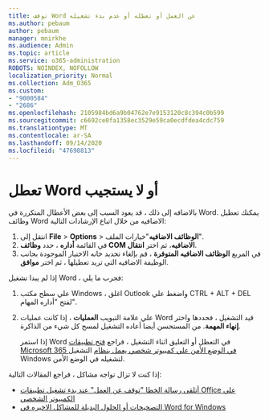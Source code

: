 ```yaml
---
title: توقف Word عن العمل أو تعطله أو عدم بدء تشغيله
ms.author: pebaum
author: pebaum
manager: mnirkhe
ms.audience: Admin
ms.topic: article
ms.service: o365-administration
ROBOTS: NOINDEX, NOFOLLOW
localization_priority: Normal
ms.collection: Adm_O365
ms.custom:
- "9000584"
- "2686"
ms.openlocfilehash: 2105984bd6a9b04762e7e9153120c8c394c0b599
ms.sourcegitcommit: c6692ce0fa1358ec3529e59ca0ecdfdea4cdc759
ms.translationtype: MT
ms.contentlocale: ar-SA
ms.lasthandoff: 09/14/2020
ms.locfileid: "47698813"
---
```

# <a name="word-crashes-or-doesnt-respond"></a>تعطل Word أو لا يستجيب

بالاضافه إلى ذلك ، قد يعود السبب إلى بعض الأعطال المتكررة في Word. يمكنك تعطيل وظائف Word الاضافيه من خلال اتباع الإرشادات التالية:

1. انتقل إلى **File**  >  **Options**  >  **الوظائف الاضافيه**"خيارات الملف".
2. في القائمة **أداره** ، حدد **وظائف COM الاضافيه**، ثم اختر **انتقال**.
3. في المربع **الوظائف الاضافيه المتوفرة** ، قم بإلغاء تحديد خانه الاختيار الموجودة بجانب الوظيفة الاضافيه التي تريد تعطيلها ، ثم اختر **موافق**.

إذا لم يبدا تشغيل Word ، فجرب ما يلي:

1.   علي سطح مكتب Windows ، اغلق Outlook واضغط علي CTRL + ALT + DEL لفتح "أداره المهام". 
2. علي علامة التبويب **العمليات** ، إذا كانت عمليات Word قيد التشغيل ، فحددها واختر **إنهاء المهمة**. من المستحسن أيضا أعاده التشغيل لمسح كل شيء من الذاكرة.

    إذا استمر Word في التعطل أو التعليق اثناء التشغيل ، فراجع [فتح تطبيقات Microsoft 365 في الوضع الأمن علي كمبيوتر شخصي يعمل بنظام](https://support.office.com/article/Open-Office-apps-in-safe-mode-on-a-Windows-PC-dedf944a-5f4b-4afb-a453-528af4f7ac72) التشغيل Windows لتشغيله في الوضع الأمن.

إذا كنت لا تزال تواجه مشاكل ، فراجع المقالات التالية: 
- [أتلقى رسالة الخطا "توقف عن العمل" عند بدء تشغيل تطبيقات Office علي الكمبيوتر الشخصي](https://support.office.com/article/52bd7985-4e99-4a35-84c8-2d9b8301a2fa)
- [التصحيحات أو الحلول البديلة للمشاكل الاخيره في Word for Windows](https://support.office.com/article/bf6bf17c-2807-4871-83ce-e337ae8f0b86)